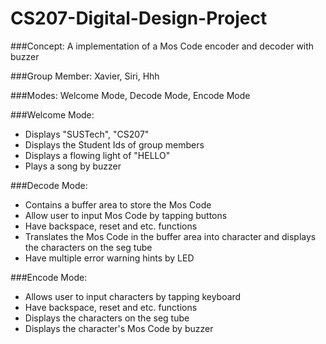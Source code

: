 # CS207-Digital-Design-Project

###Concept: A implementation of a Mos Code encoder and decoder with buzzer

###Group Member: Xavier, Siri, Hhh


###Modes: 
Welcome Mode, Decode Mode, Encode Mode


###Welcome Mode:
- Displays "SUSTech", "CS207"
- Displays the Student Ids of group members
- Displays a flowing light of "HELLO"
- Plays a song by buzzer 


###Decode Mode:
- Contains a buffer area to store the Mos Code 
- Allow user to input Mos Code by tapping buttons
- Have backspace, reset and etc. functions 
- Translates the Mos Code in the buffer area into character and displays the characters on the seg tube
- Have multiple error warning hints by LED


###Encode Mode:
- Allows user to input characters by tapping keyboard
- Have backspace, reset and etc. functions
- Displays the characters on the seg tube
- Displays the character's Mos Code by buzzer
